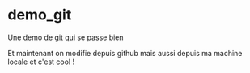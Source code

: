 # demo_git
Une demo de git qui se passe bien

Et maintenant on modifie depuis github
mais aussi depuis ma machine locale 
et c'est cool !
